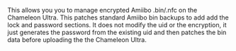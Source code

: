 This allows you you to manage encrypted Amiibo .bin/.nfc on the Chameleon Ultra. This patches standard Amiibo bin backups to add add the lock and password sections. It does not modify the uid or the encryption, it just generates the password from the existing uid and then patches the bin data before uploading the the Chameleon Ultra.
